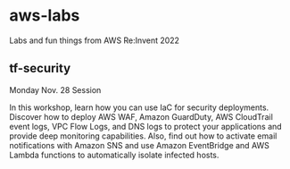 # aws-labs
Labs and fun things from AWS Re:Invent 2022


## tf-security

Monday Nov. 28 Session

In this workshop, learn how you can use IaC for security deployments. Discover how to deploy AWS WAF, Amazon GuardDuty, AWS CloudTrail event logs, VPC Flow Logs, and DNS logs to protect your applications and provide deep monitoring capabilities. Also, find out how to activate email notifications with Amazon SNS and use Amazon EventBridge and AWS Lambda functions to automatically isolate infected hosts.

